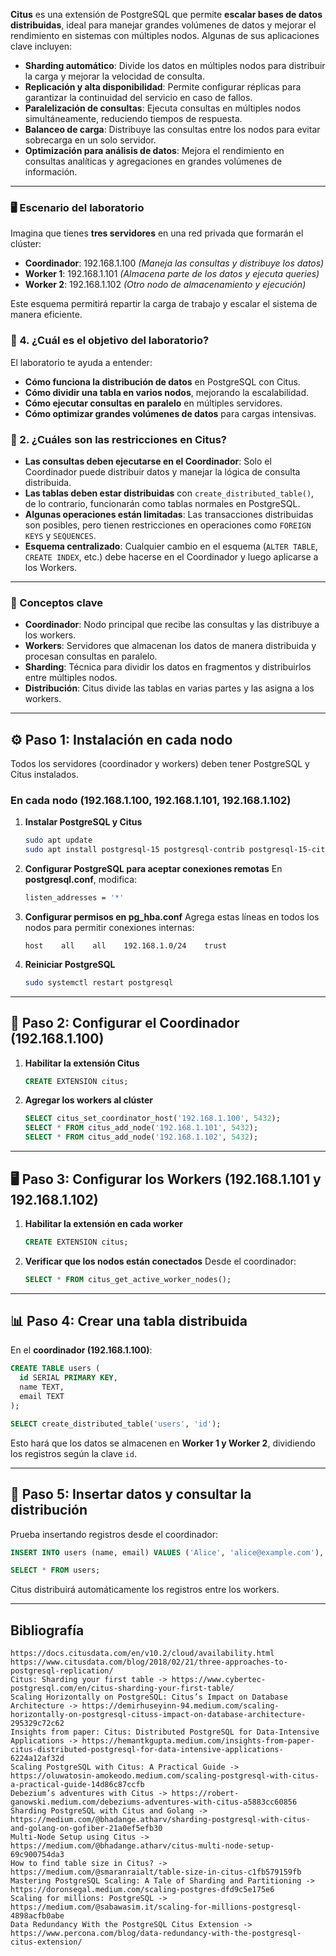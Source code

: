 **Citus** es una extensión de PostgreSQL que permite **escalar bases de datos distribuidas**, ideal para manejar grandes volúmenes de datos y mejorar el rendimiento en sistemas con múltiples nodos. Algunas de sus aplicaciones clave incluyen:

- **Sharding automático**: Divide los datos en múltiples nodos para distribuir la carga y mejorar la velocidad de consulta.
- **Replicación y alta disponibilidad**: Permite configurar réplicas para garantizar la continuidad del servicio en caso de fallos.
- **Paralelización de consultas**: Ejecuta consultas en múltiples nodos simultáneamente, reduciendo tiempos de respuesta.
- **Balanceo de carga**: Distribuye las consultas entre los nodos para evitar sobrecarga en un solo servidor.
- **Optimización para análisis de datos**: Mejora el rendimiento en consultas analíticas y agregaciones en grandes volúmenes de información.

 
---

### **🖥️ Escenario del laboratorio**
Imagina que tienes **tres servidores** en una red privada que formarán el clúster:
- **Coordinador**: 192.168.1.100 *(Maneja las consultas y distribuye los datos)*
- **Worker 1**: 192.168.1.101 *(Almacena parte de los datos y ejecuta queries)*
- **Worker 2**: 192.168.1.102 *(Otro nodo de almacenamiento y ejecución)*

Este esquema permitirá repartir la carga de trabajo y escalar el sistema de manera eficiente.

### **🔹 4. ¿Cuál es el objetivo del laboratorio?**
El laboratorio te ayuda a entender:
- **Cómo funciona la distribución de datos** en PostgreSQL con Citus.
- **Cómo dividir una tabla en varios nodos**, mejorando la escalabilidad.
- **Cómo ejecutar consultas en paralelo** en múltiples servidores.
- **Cómo optimizar grandes volúmenes de datos** para cargas intensivas.

### **🔹 2. ¿Cuáles son las restricciones en Citus?**
- **Las consultas deben ejecutarse en el Coordinador**: Solo el Coordinador puede distribuir datos y manejar la lógica de consulta distribuida.
- **Las tablas deben estar distribuidas** con `create_distributed_table()`, de lo contrario, funcionarán como tablas normales en PostgreSQL.
- **Algunas operaciones están limitadas**: Las transacciones distribuidas son posibles, pero tienen restricciones en operaciones como `FOREIGN KEYS` y `SEQUENCES`.
- **Esquema centralizado**: Cualquier cambio en el esquema (`ALTER TABLE`, `CREATE INDEX`, etc.) debe hacerse en el Coordinador y luego aplicarse a los Workers.


---

### **🔹 Conceptos clave**
- **Coordinador**: Nodo principal que recibe las consultas y las distribuye a los workers.
- **Workers**: Servidores que almacenan los datos de manera distribuida y procesan consultas en paralelo.
- **Sharding**: Técnica para dividir los datos en fragmentos y distribuirlos entre múltiples nodos.
- **Distribución**: Citus divide las tablas en varias partes y las asigna a los workers.

---

## **⚙️ Paso 1: Instalación en cada nodo**
Todos los servidores (coordinador y workers) deben tener PostgreSQL y Citus instalados.

### **En cada nodo (192.168.1.100, 192.168.1.101, 192.168.1.102)**
1. **Instalar PostgreSQL y Citus**
   ```bash
   sudo apt update
   sudo apt install postgresql-15 postgresql-contrib postgresql-15-citus
   ```

2. **Configurar PostgreSQL para aceptar conexiones remotas**
   En **postgresql.conf**, modifica:
   ```bash
   listen_addresses = '*'
   ```

3. **Configurar permisos en pg_hba.conf**
   Agrega estas líneas en todos los nodos para permitir conexiones internas:
   ```
   host    all    all    192.168.1.0/24    trust
   ```

4. **Reiniciar PostgreSQL**
   ```bash
   sudo systemctl restart postgresql
   ```

---

## **🚀 Paso 2: Configurar el Coordinador (192.168.1.100)**
1. **Habilitar la extensión Citus**
   ```sql
   CREATE EXTENSION citus;
   ```

2. **Agregar los workers al clúster**
   ```sql
   SELECT citus_set_coordinator_host('192.168.1.100', 5432);
   SELECT * FROM citus_add_node('192.168.1.101', 5432);
   SELECT * FROM citus_add_node('192.168.1.102', 5432);
   ```

---

## **🖥️ Paso 3: Configurar los Workers (192.168.1.101 y 192.168.1.102)**
1. **Habilitar la extensión en cada worker**
   ```sql
   CREATE EXTENSION citus;
   ```

2. **Verificar que los nodos están conectados**
   Desde el coordinador:
   ```sql
   SELECT * FROM citus_get_active_worker_nodes();
   ```

---

## **📊 Paso 4: Crear una tabla distribuida**
En el **coordinador (192.168.1.100)**:
```sql
CREATE TABLE users (
  id SERIAL PRIMARY KEY,
  name TEXT,
  email TEXT
);

SELECT create_distributed_table('users', 'id');
```

Esto hará que los datos se almacenen en **Worker 1 y Worker 2**, dividiendo los registros según la clave `id`.

---

## **📌 Paso 5: Insertar datos y consultar la distribución**
Prueba insertando registros desde el coordinador:
```sql
INSERT INTO users (name, email) VALUES ('Alice', 'alice@example.com'), ('Bob', 'bob@example.com');

SELECT * FROM users;
```

Citus distribuirá automáticamente los registros entre los workers.

---

## Bibliografía
```
https://docs.citusdata.com/en/v10.2/cloud/availability.html
https://www.citusdata.com/blog/2018/02/21/three-approaches-to-postgresql-replication/
Citus: Sharding your first table -> https://www.cybertec-postgresql.com/en/citus-sharding-your-first-table/
Scaling Horizontally on PostgreSQL: Citus’s Impact on Database Architecture -> https://demirhuseyinn-94.medium.com/scaling-horizontally-on-postgresql-cituss-impact-on-database-architecture-295329c72c62
Insights from paper: Citus: Distributed PostgreSQL for Data-Intensive Applications -> https://hemantkgupta.medium.com/insights-from-paper-citus-distributed-postgresql-for-data-intensive-applications-6224a12af32d
Scaling PostgreSQL with Citus: A Practical Guide -> https://oluwatosin-amokeodo.medium.com/scaling-postgresql-with-citus-a-practical-guide-14d86c87ccfb
Debezium’s adventures with Citus -> https://robert-ganowski.medium.com/debeziums-adventures-with-citus-a5883cc60856
Sharding PostgreSQL with Citus and Golang -> https://medium.com/@bhadange.atharv/sharding-postgresql-with-citus-and-golang-on-gofiber-21a0ef5efb30
Multi-Node Setup using Citus -> https://medium.com/@bhadange.atharv/citus-multi-node-setup-69c900754da3
How to find table size in Citus? -> https://medium.com/@smaranraialt/table-size-in-citus-c1fb579159fb
Mastering PostgreSQL Scaling: A Tale of Sharding and Partitioning -> https://doronsegal.medium.com/scaling-postgres-dfd9c5e175e6
Scaling for millions: PostgreSQL -> https://medium.com/@sabawasim.it/scaling-for-millions-postgresql-4898acfb0abe
Data Redundancy With the PostgreSQL Citus Extension -> https://www.percona.com/blog/data-redundancy-with-the-postgresql-citus-extension/
```

